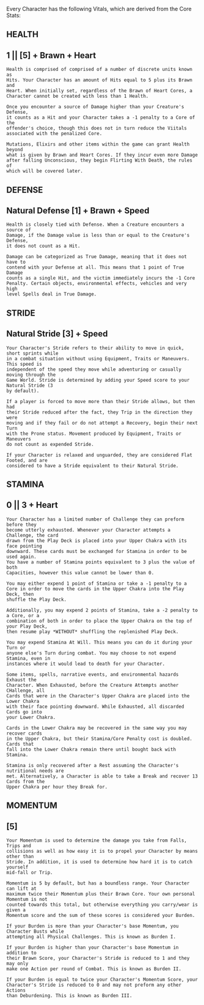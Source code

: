 Every Character has the following Vitals, which are derived from the Core Stats:

HEALTH            
------
1 || [5] + Brawn + Heart  
-------------------------

    Health is comprised of comprised of a number of discrete units known as
    Hits. Your Character has an amount of Hits equal to 5 plus its Brawn and
    Heart. When initially set, regardless of the Brawn of Heart Cores, a
    Character cannot be created with less than 1 Health.  
    
    Once you encounter a source of Damage higher than your Creature's Defense,
    it counts as a Hit and your Character takes a -1 penalty to a Core of the
    offender's choice, though this does not in turn reduce the Viitals
    associated with the penalized Core. 
    
    Mutations, Elixirs and other items within the game can grant Health beyond
    what is given by Brawn and Heart Cores. If they incur even more Damage
    after falling Unconscious, they begin Flirting With Death, the rules of
    which will be covered later. 


DEFENSE
-------
Natural Defense [1] + Brawn + Speed
-----------------------------------
    
    Health is closely tied with Defense. When a Creature encounters a source of
    Damage, if the Damage value is less than or equal to the Creature's Defense,
    it does not count as a Hit.

    Damage can be categorized as True Damage, meaning that it does not have to
    contend with your Defense at all. This means that 1 point of True Damage
    counts as a single Hit, and the victim immediately incurs the -1 Core
    Penalty. Certain objects, environmental effects, vehicles and very high
    level Spells deal in True Damage.

STRIDE 
------
Natural Stride [3] + Speed 
--------------------------

    Your Character's Stride refers to their ability to move in quick, short sprints while
    in a combat situation without using Equipment, Traits or Maneuvers. This speed is
    independent of the speed they move while adventuring or casually moving through the
    Game World. Stride is determined by adding your Speed score to your Natural Stride (3
    by default). 
    
    If a player is forced to move more than their Stride allows, but then had
    their Stride reduced after the fact, they Trip in the direction they were
    moving and if they fail or do not attempt a Recovery, begin their next Turn
    with the Prone status. Movement produced by Equipment, Traits or Maneuvers
    do not count as expended Stride. 
    
    If your Character is relaxed and unguarded, they are considered Flat Footed, and are
    considered to have a Stride equivalent to their Natural Stride.

STAMINA 
-------
0 || 3 + Heart
--------------

    Your Character has a limited number of Challenge they can preform before they
    become utterly exhausted. Whenever your Character attempts a Challenge, the card
    drawn from the Play Deck is placed into your Upper Chakra with its face pointing
    downward. These cards must be exchanged for Stamina in order to be used again.
    You have a number of Stamina points equivalent to 3 plus the value of both
    Capacities, however this value cannot be lower than 0. 
    
    You may either expend 1 point of Stamina or take a -1 penalty to a
    Core in order to move the cards in the Upper Chakra into the Play Deck, then
    shuffle the Play Deck. 
    
    Additionally, you may expend 2 points of Stamina, take a -2 penalty to a Core, or a
    combination of both in order to place the Upper Chakra on the top of your Play Deck,
    then resume play *WITHOUT* shuffling the replenished Play Deck.
    
    You may expend Stamina At Will. This means you can do it during your Turn or
    anyone else's Turn during combat. You may choose to not expend Stamina, even in
    instances where it would lead to death for your Character.
    
    Some items, spells, narrative events, and environmental hazards Exhaust the
    Character. When Exhausted, before the Creature Attempts another CHallenge, all
    Cards that were in the Character's Upper Chakra are placed into the Lower Chakra
    with their face pointing downward. While Exhausted, all discarded Cards go into
    your Lower Chakra.
    
    Cards in the Lower Chakra may be recovered in the same way you may recover cards
    in the Upper Chakra, but their Stamina/Core Penalty cost is doubled. Cards that
    fall into the Lower Chakra remain there until bought back with Stamina.
    
    Stamina is only recovered after a Rest assuming the Character's nutritional needs are
    met. Alternatively, a Character is able to take a Break and recover 13 Cards from the
    Upper Chakra per hour they Break for.

MOMENTUM
--------
[5]
---

    Your Momentum is used to determine the damage you take from Falls, Trips and
    collisions as well as how easy it is to propel your Character by means other than
    Stride. In addition, it is used to determine how hard it is to catch yourself
    mid-fall or Trip. 
    
    Momentum is 5 by default, but has a boundless range. Your Character can lift at
    maximum twice their Momentum plus their Brawn Core. Your own personal Momentum is not
    counted towards this total, but otherwise everything you carry/wear is given a
    Momentum score and the sum of these scores is considered your Burden. 
    
    If your Burden is more than your Character's base Momentum, you Character Busts while
    attempting all Physical Challenges. This is known as Burden I.
    
    If your Burden is higher than your Character's base Momentum in addition to
    their Brawn Score, your Character's Stride is reduced to 1 and they may only
    make one Action per round of Combat. This is known as Burden II. 
    
    If your Burden is equal to twice your Character's Momentum Score, your
    Character's Stride is reduced to 0 and may not preform any other Actions
    than Deburdening. This is known as Burden III.

